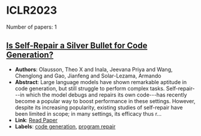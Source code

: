 # ICLR2023

Number of papers: 1

## [Is Self-Repair a Silver Bullet for Code Generation?](paper_1.md)
- **Authors**: Olausson, Theo X and Inala, Jeevana Priya and Wang, Chenglong and Gao, Jianfeng and Solar-Lezama, Armando
- **Abstract**: Large language models have shown remarkable aptitude in code generation, but still struggle to perform complex tasks. Self-repair---in which the model debugs and repairs its own code---has recently become a popular way to boost performance in these settings. However, despite its increasing popularity, existing studies of self-repair have been limited in scope; in many settings, its efficacy thus r...
- **Link**: [Read Paper](https://openreview.net/forum?id=y0GJXRungR)
- **Labels**: [code generation](../../labels/code_generation.md), [program repair](../../labels/program_repair.md)

